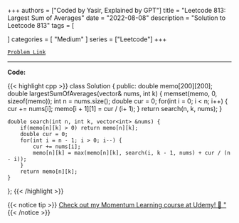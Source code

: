 
+++
authors = ["Coded by Yasir, Explained by GPT"]
title = "Leetcode 813: Largest Sum of Averages"
date = "2022-08-08"
description = "Solution to Leetcode 813"
tags = [
    
]
categories = [
    "Medium"
]
series = ["Leetcode"]
+++



[`Problem Link`](https://leetcode.com/problems/largest-sum-of-averages/description/)

---

**Code:**

{{< highlight cpp >}}
class Solution {
public:
    double memo[200][200];
    double largestSumOfAverages(vector<int>& nums, int k) {
        memset(memo, 0, sizeof(memo));
        int n = nums.size();
        double cur = 0;
        for(int i = 0; i < n; i++) {
            cur += nums[i];
            memo[i + 1][1] = cur / (i+ 1);
        }
        return search(n, k, nums);
    }

    double search(int n, int k, vector<int> &nums) {
        if(memo[n][k] > 0) return memo[n][k];
        double cur = 0;
        for(int i = n - 1; i > 0; i--) {
            cur += nums[i];
            memo[n][k] = max(memo[n][k], search(i, k - 1, nums) + cur / (n - i));
        }
        return memo[n][k];
    }
};
{{< /highlight >}}


{{< notice tip >}}
[Check out my Momentum Learning course at Udemy! 🚀 "](https://www.udemy.com/course/blind-75-the-data-structures-and-algorithms-essentials/)
{{< /notice >}}

